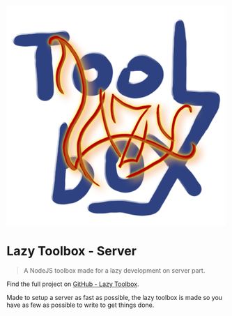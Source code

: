 ![Lazy Toolbox](/doc/img/logo.png)

# Lazy Toolbox - Server

> A NodeJS toolbox made for a lazy development on server part.

Find the full project on [GitHub - Lazy Toolbox](https://github.com/FriquetLuca/lazy-toolbox).

Made to setup a server as fast as possible, the lazy toolbox is made so you have as few as possible to write to get things done.
